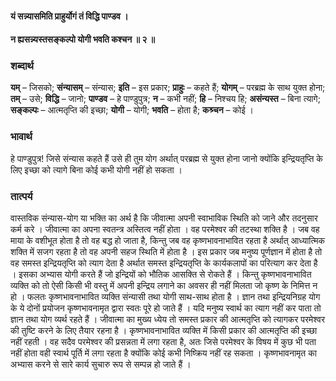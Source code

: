 #### यं सन्न्यासमिति प्राहुर्योगं तं विद्धि पाण्डव ।
#### न ह्यसन्न्यस्तसङ्कल्पो योगी भवति कश्चन ॥ २ ॥

### शब्दार्थ

**यम्** – जिसको; **संन्यासम्** – संन्यास; **इति** – इस प्रकार; **प्राहुः** – कहते हैं; **योगम्** – परब्रह्म के साथ युक्त होना; **तम्** – उसे; **विद्धि** – जानो; **पाण्डव** – हे  पाण्डुपुत्र; **न** – कभी नहीं; **हि** – निश्चय हि; **असंन्यस्त** – बिना त्यागे; **सङ्कल्पः** – आत्मतृप्ति की इच्छा; **योगी** – योगी; **भवति** – होता है; **कश्र्चन** – कोई ।

### भावार्थ

हे पाण्डुपुत्र! जिसे संन्यास कहते हैं उसे ही तुम योग अर्थात् परब्रह्म से युक्त होना जानो क्योंकि इन्द्रियतृप्ति के लिए इच्छा को त्यागे बिना कोई कभी योगी नहीं हो सकता ।

### तात्पर्य

वास्तविक संन्यास-योग या भक्ति का अर्थ है कि जीवात्मा अपनी स्वाभाविक स्थिति को जाने और तदनुसार कर्म करे । जीवात्मा का अपना स्वतन्त्र अस्तित्व नहीं होता । वह परमेश्वर की तटस्था शक्ति है । जब वह माया के वशीभूत होता है तो वह बद्ध हो जाता है, किन्तु जब वह कृष्णभावनाभावित रहता है अर्थात् आध्यात्मिक शक्ति में सजग रहता है तो वह अपनी सहज स्थिति में होता है । इस प्रकार जब मनुष्य पूर्णज्ञान में होता है तो वह समस्त इन्द्रियतृप्ति को त्याग देता है अर्थात समस्त इन्द्रियतृप्ति के कार्यकलापों का परित्याग कर देता है । इसका अभ्यास योगी करते हैं जो इन्द्रियों को भौतिक आसक्ति से रोकते हैं । किन्तु कृष्णभावनाभावित व्यक्ति को तो ऐसी किसी भी वस्तु में अपनी इन्द्रिय लगाने का अवसर ही नहीं मिलता जो कृष्ण के निमित्त न हो । फलतः कृष्णभावनाभावित व्यक्ति संन्यासी तथा योगी साथ-साथ होता है । ज्ञान तथा इन्द्रियनिग्रह योग के ये दोनों प्रयोजन कृष्णभावनामृत द्वारा स्वतः पूरे हो जाते हैं । यदि मनुष्य स्वार्थ का त्याग नहीं कर पाता तो ज्ञान तथा योग व्यर्थ रहते हैं । जीवात्मा का मुख्य ध्येय तो समस्त प्रकार की आत्मतृप्ति को त्यागकर परमेश्वर की तुष्टि करने के लिए तैयार रहना है । कृष्णभावनाभावित व्यक्ति में किसी प्रकार की आत्मतृप्ति की इच्छा नहीं रहती । वह सदैव परमेश्वर की प्रसन्नता में लगा रहता है, अतः जिसे परमेश्वर के विषय में कुछ भी पता नहीं होता वही स्वार्थ पूर्ति में लगा रहता है क्योंकि कोई कभी निष्क्रिय नहीं रह सकता । कृष्णभावनामृत का अभ्यास करने से सारे कार्य सुचारु रूप से सम्पन्न हो जाते हैं ।